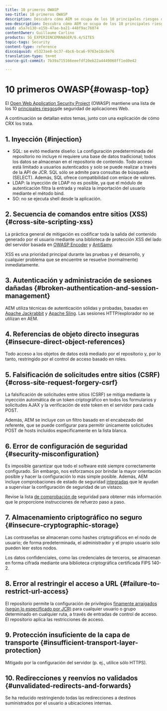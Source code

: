 ```yaml
---
title: 10 primeros OWASP
seo-title: 10 primeros OWASP
description: Descubra cómo AEM se ocupa de los 10 principales riesgos de seguridad OWASP.
seo-description: Descubra cómo AEM se ocupa de los 10 principales riesgos de seguridad OWASP.
uuid: a5a7e130-e15b-47ae-ba21-448f9ac76074
contentOwner: Guillaume Carlino
products: SG_EXPERIENCEMANAGER/6.4/SITES
topic-tags: Security
content-type: reference
discoiquuid: e5323ae8-bc37-4bc6-bca6-9763e18c8e76
translation-type: tm+mt
source-git-commit: 7b39a715166eeefdf20eb22a4449068ff1ed0e42

---
```



# 10 primeros OWASP{#owasp-top}

El [Open Web Application Security Project](https://www.owasp.org) (OWASP) mantiene una lista de los 10 [principales riesgos](https://www.owasp.org/index.php/OWASP_Top_Ten_Project)de seguridad de aplicaciones Web.

A continuación se detallan estos temas, junto con una explicación de cómo CRX los trata.

## 1. Inyección {#injection}

* SQL: se evitó mediante diseño: La configuración predeterminada del repositorio no incluye ni requiere una base de datos tradicional; todos los datos se almacenan en el repositorio de contenido. Todo acceso está limitado a usuarios autenticados y solo se puede realizar a través de la API de JCR. SQL sólo se admite para consultas de búsqueda (SELECT). Además, SQL ofrece compatibilidad con enlace de valores.
* LDAP: la inyección de LDAP no es posible, ya que el módulo de autenticación filtra la entrada y realiza la importación del usuario mediante el método bind.
* SO: no se ejecuta shell desde la aplicación.

## 2. Secuencia de comandos entre sitios (XSS) {#cross-site-scripting-xss}

La práctica general de mitigación es codificar toda la salida del contenido generado por el usuario mediante una biblioteca de protección XSS del lado del servidor basada en [OWASP Encoder](https://www.owasp.org/index.php/OWASP_Java_Encoder_Project) y [AntiSamy](https://www.owasp.org/index.php/Category:OWASP_AntiSamy_Project).

XSS es una prioridad principal durante las pruebas y el desarrollo, y cualquier problema que se encuentre se resuelve (normalmente) inmediatamente.

## 3. Autenticación y administración de sesiones dañadas {#broken-authentication-and-session-management}

AEM utiliza técnicas de autenticación sólidas y probadas, basadas en [Apache Jackrabbit](https://jackrabbit.apache.org/) y [Apache Sling](https://sling.apache.org/). Las sesiones HTTP/explorador no se utilizan en AEM.

## 4. Referencias de objeto directo inseguras {#insecure-direct-object-references}

Todo acceso a los objetos de datos está mediado por el repositorio y, por lo tanto, restringido por el control de acceso basado en roles.

## 5. Falsificación de solicitudes entre sitios (CSRF) {#cross-site-request-forgery-csrf}

La falsificación de solicitudes entre sitios (CSRF) se mitiga mediante la inyección automática de un token criptográfico en todos los formularios y solicitudes AJAX y la verificación de este token en el servidor para cada POST.

Además, AEM se incluye con un filtro basado en el encabezado del referente, que se puede configurar para permitir únicamente solicitudes POST de hosts incluidos específicamente en la lista blanca.

## 6. Error de configuración de seguridad {#security-misconfiguration}

Es imposible garantizar que todo el software esté siempre correctamente configurado. Sin embargo, nos esforzamos por brindar la mayor orientación posible y hacer la configuración lo más simple posible. Además, AEM incluye comprobaciones de estado de seguridad [integradas](/help/sites-administering/operations-dashboard.md) que le ayudan a supervisar la configuración de seguridad de un vistazo.

Revise la lista [de comprobación de](/help/sites-administering/security-checklist.md) seguridad para obtener más información que le proporcione instrucciones de refuerzo paso a paso.

## 7. Almacenamiento criptográfico no seguro {#insecure-cryptographic-storage}

Las contraseñas se almacenan como hashes criptográficos en el nodo de usuario; de forma predeterminada, el administrador y el propio usuario solo pueden leer estos nodos.

Los datos confidenciales, como las credenciales de terceros, se almacenan en forma cifrada mediante una biblioteca criptográfica certificada FIPS 140-2.

## 8. Error al restringir el acceso a URL {#failure-to-restrict-url-access}

El repositorio permite la configuración de privilegios [finamente arraigados (según lo especificado por JCR)](https://docs.adobe.com/content/docs/en/spec/jcr/2.0/16_Access_Control_Management.html) para cualquier usuario o grupo determinado en cualquier ruta, a través de entradas de control de acceso. El repositorio aplica las restricciones de acceso.

## 9. Protección insuficiente de la capa de transporte {#insufficient-transport-layer-protection}

Mitigado por la configuración del servidor (p. ej., utilice sólo HTTPS).

## 10. Redirecciones y reenvíos no validados {#unvalidated-redirects-and-forwards}

Se ha reducido restringiendo todas las redirecciones a destinos suministrados por el usuario a ubicaciones internas.

